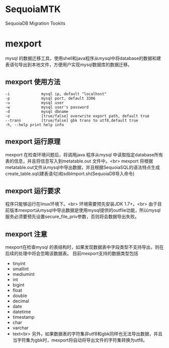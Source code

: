 # SequoiaMTK
SequoiaDB Migration Tookits

# mexport
mysql 的数据迁移工具，使用shell和java程序从mysql中将database的数据和建表语句导出到本地文件，方便用户实现mysql数据库的数据迁移。

## mexport 使用方法
```
-i              mysql ip, default "localhost"
-p              mysql port, default 3306
-u              mysql user
-w              mysql user's password
-d              mysql dbname
-o              [true/false] overwrite export path, default true
--trans         [true/false] gbk trans to utf8,default true
-h, --help print help info
```

## mexport 运行原理
mexport 在检查环境问题后，将调用java 程序从mysql 中读取指定database所有表的信息，并且将信息写入到metatable.out 文件中。\<br>
mexport 将根据metatable.out文件从mysql中导出数据，并且根据SequoiaSQL的语法特点生成create_table.sql(建表语句)和sdbImport.sh(SequoiaDB导入命令)

## mexport 运行要求
程序只能够运行在linux环境下。\<br>
环境需要预先安装JDK 1.7+。\<br>
由于目前版本mexport从mysql中导出数据是使用mysql提供的outfile功能，所以mysql服务必须要预先设置secure_file_priv参数，否则将会数据导出失败。

## mexport 注意
mexport在检查mysql 的表结构时，如果发现数据表中字段类型不支持导出，则在后续的处理中将会忽略该数据表。
目前mexport支持的数据类型包括
* tinyint
* smallint
* mediumint
* int
* bigint
* float
* double
* decimal
* date
* datetime
* timestamp
* char
* varchar
* text\<br>
另外，如果数据表的字符集非utf8和gbk同样也无法导出数据，并且当字符集为gbk时，mexport将自动将导出文件的字符集转换为utf8。
